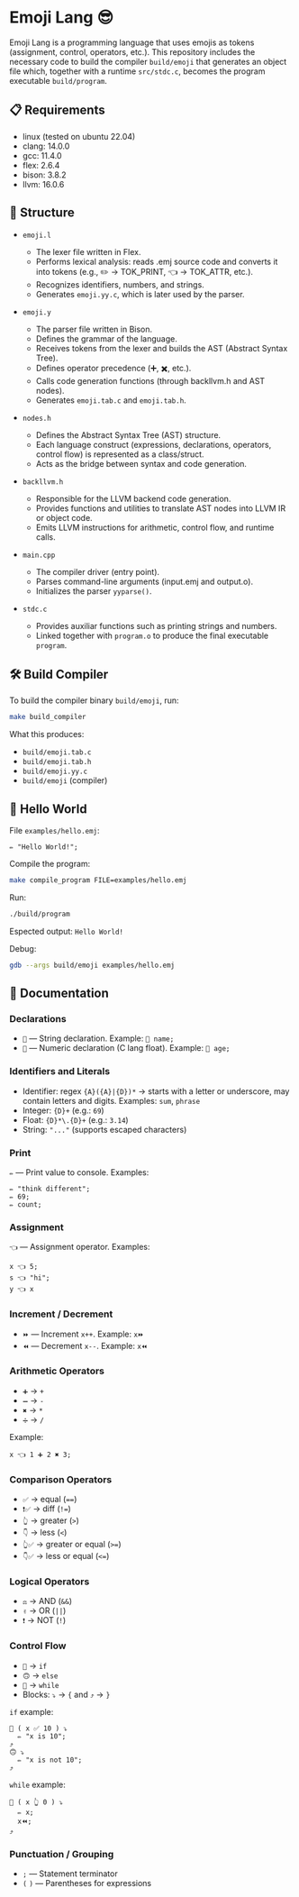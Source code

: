 # Emoji Lang 😎

Emoji Lang is a programming language that uses emojis as tokens (assignment, control, operators, etc.). This repository includes the necessary code to build the compiler `build/emoji` that generates an object file which, together with a runtime `src/stdc.c`, becomes the program executable `build/program`.

## 📋 Requirements

- linux (tested on ubuntu 22.04)
- clang: 14.0.0
- gcc: 11.4.0
- flex: 2.6.4
- bison: 3.8.2
- llvm: 16.0.6

## 📁 Structure

- `emoji.l`
  - The lexer file written in Flex.
  - Performs lexical analysis: reads .emj source code and converts it into tokens (e.g., ✏️ → TOK_PRINT, 👈 → TOK_ATTR, etc.).
  - Recognizes identifiers, numbers, and strings.
  - Generates `emoji.yy.c`, which is later used by the parser.

- `emoji.y`
  - The parser file written in Bison.
  - Defines the grammar of the language.
  - Receives tokens from the lexer and builds the AST (Abstract Syntax Tree).
  - Defines operator precedence (➕, ✖️, etc.).
  - Calls code generation functions (through backllvm.h and AST nodes).
  - Generates `emoji.tab.c` and `emoji.tab.h`.

- `nodes.h`
  - Defines the Abstract Syntax Tree (AST) structure.
  - Each language construct (expressions, declarations, operators, control flow) is represented as a class/struct.
  - Acts as the bridge between syntax and code generation.

- `backllvm.h`
  - Responsible for the LLVM backend code generation.
  - Provides functions and utilities to translate AST nodes into LLVM IR or object code.
  - Emits LLVM instructions for arithmetic, control flow, and runtime calls.

- `main.cpp`
  - The compiler driver (entry point).
  - Parses command-line arguments (input.emj and output.o).
  - Initializes the parser `yyparse()`.

- `stdc.c`
  - Provides auxiliar functions such as printing strings and numbers.
  - Linked together with `program.o` to produce the final executable `program`.

## 🛠️ Build Compiler

To build the compiler binary `build/emoji`, run:

```bash
make build_compiler
```

What this produces:

- `build/emoji.tab.c`
- `build/emoji.tab.h`
- `build/emoji.yy.c`
- `build/emoji` (compiler)

## 🚀 Hello World

File `examples/hello.emj`:

```emj
✏️ "Hello World!";
```

Compile the program:

```bash
make compile_program FILE=examples/hello.emj
```

Run:

```bash
./build/program
```

Espected output: `Hello World!`

Debug:

```bash
gdb --args build/emoji examples/hello.emj
```

## 📔 Documentation

### Declarations

- `🔡` — String declaration. Example: `🔡 name;`
- `🔢` — Numeric declaration (C lang float). Example: `🔢 age;`

### Identifiers and Literals

- Identifier: regex `{A}({A}|{D})*` → starts with a letter or underscore, may contain letters and digits. Examples: `sum`, `phrase`
- Integer: `{D}+` (e.g.: `69`)
- Float: `{D}*\.{D}+` (e.g.: `3.14`)
- String: `"..."` (supports escaped characters)

### Print

`✏️` — Print value to console. Examples:

```emj
✏️ "think different";
✏️ 69;
✏️ count;
```

### Assignment

`👈` — Assignment operator. Examples:

```emj
x 👈 5;
s 👈 "hi";
y 👈 x
```

### Increment / Decrement

- `⏩` — Increment `x++`. Example: `x⏩`
- `⏪` — Decrement `x--`. Example: `x⏪`

### Arithmetic Operators

- `➕` → `+`
- `➖` → `-`
- `✖️` → `*`
- `➗` → `/`

Example:
```emj
x 👈 1 ➕ 2 ✖️ 3;
```

### Comparison Operators

- `✅` → equal (`==`)
- `❗✅` → diff (`!=`)
- `👆` → greater (`>`)
- `👇` → less (`<`)
- `👆✅` → greater or equal (`>=`)
- `👇✅` → less or equal (`<=`)

### Logical Operators

- `⚖️` → AND (`&&`)
- `✌️` → OR (`||`)
- `❗` → NOT (`!`)

### Control Flow

- `🤔` → `if`
- `🙃` → `else`
- `🔁` → `while`
- Blocks: `⤵️` → `{` and `⤴️` → `}`

`if` example:

```emj
🤔 ( x ✅ 10 ) ⤵️
  ✏️ "x is 10";
⤴️
🙃 ⤵️
  ✏️ "x is not 10";
⤴️
```

`while` example:

```emj
🔁 ( x 👆 0 ) ⤵️
  ✏️ x;
  x⏪;
⤴️
```

### Punctuation / Grouping

- `;` — Statement terminator
- `(` `)` — Parentheses for expressions

